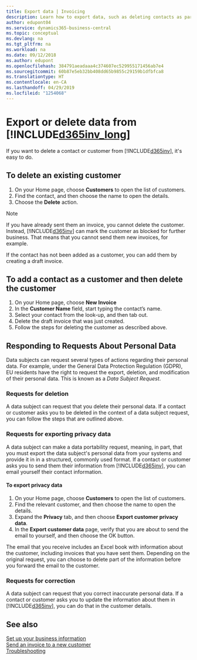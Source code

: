 ```yaml
---
title: Export data | Invoicing
description: Learn how to export data, such as deleting contacts as part of a data subject request.
author: edupont04
ms.service: dynamics365-business-central
ms.topic: conceptual
ms.devlang: na
ms.tgt_pltfrm: na
ms.workload: na
ms.date: 09/12/2018
ms.author: edupont
ms.openlocfilehash: 384791aeadaaa4c374607ec529955171456ab7e4
ms.sourcegitcommit: 60b87e5eb32bb408dd65b9855c29159b1dfbfca8
ms.translationtype: HT
ms.contentlocale: en-CA
ms.lasthandoff: 04/29/2019
ms.locfileid: "1254068"
---
```

# <a name="export-or-delete-data-from-included365invlongincludesd365invlongmd"></a>Export or delete data from [!INCLUDE[d365inv_long](includes/d365inv_long.md)]

If you want to delete a contact or customer from [!INCLUDE[d365inv](includes/d365inv.md)], it's easy to do.  

## <a name="to-delete-an-existing-customer"></a>To delete an existing customer

1. On your Home page, choose **Customers** to open the list of customers.
2. Find the contact, and then choose the name to open the details.
3. Choose the **Delete** action.

> [!NOTE]
> If you have already sent them an invoice, you cannot delete the customer. Instead, [!INCLUDE[d365inv](includes/d365inv.md)] can mark the customer as blocked for further business. That means that you cannot send them new invoices, for example.  

If the contact has not been added as a customer, you can add them by creating a draft invoice.

## <a name="to-add-a-contact-as-a-customer-and-then-delete-the-customer"></a>To add a contact as a customer and then delete the customer

1. On your Home page, choose **New Invoice**
2. In the **Customer Name** field, start typing the contact’s name.
3. Select your contact from the look-up, and then tab out.
4. Delete the draft invoice that was just created.
5. Follow the steps for deleting the customer as described above.

## <a name="responding-to-requests-about-personal-data"></a>Responding to Requests About Personal Data

Data subjects can request several types of actions regarding their personal data. For example, under the General Data Protection Regulation (GDPR), EU residents have the right to request the export, deletion, and modification of their personal data. This is known as a *Data Subject Request*.  

### <a name="requests-for-deletion"></a>Requests for deletion

A data subject can request that you delete their personal data. If a contact or customer asks you to be deleted in the context of a data subject request, you can follow the steps that are outlined above.  

### <a name="requests-for-exporting-privacy-data"></a>Requests for exporting privacy data

A data subject can make a data portability request, meaning, in part, that you must export the data subject's personal data from your systems and provide it in in a structured, commonly used format.  If a contact or customer asks you to send them their information from [!INCLUDE[d365inv](includes/d365inv.md)], you can email yourself their contact information.  

#### <a name="to-export-privacy-data"></a>To export privacy data

1. On your Home page, choose **Customers** to open the list of customers.
2. Find the relevant customer, and then choose the name to open the details.
3. Expand the **Privacy** tab, and then choose **Export customer privacy data**.
4. In the **Export customer data** page, verify that you are about to send the email to yourself, and then choose the OK button.

The email that you receive includes an Excel book with information about the customer, including invoices that you have sent them. Depending on the original request, you can choose to delete part of the information before you forward the email to the customer.  

### <a name="requests-for-correction"></a>Requests for correction

A data subject can request that you correct inaccurate personal data. If a contact or customer asks you to update the information about them in [!INCLUDE[d365inv](includes/d365inv.md)], you can do that in the customer details.  

## <a name="see-also"></a>See also

[Set up your business information](set-up-business-profile.md)  
[Send an invoice to a new customer](send-invoice.md)  
[Troubleshooting](about-troubleshooting.md)  
